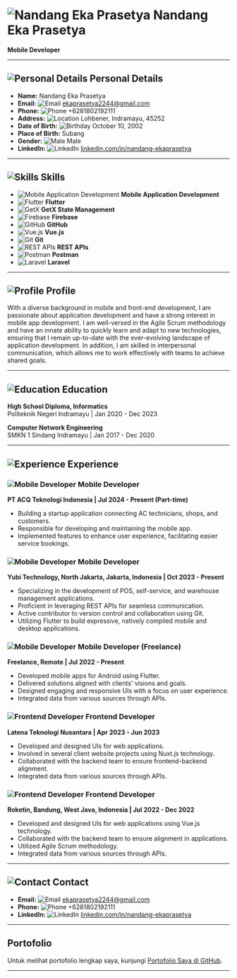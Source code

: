 # ![Nandang Eka Prasetya](https://media.licdn.com/dms/image/v2/D5603AQHEgVHIxquuhA/profile-displayphoto-shrink_100_100/profile-displayphoto-shrink_100_100/0/1709705736470?e=1730332800&v=beta&t=s_gF2av1O8iVnvHpOyBOCTJkKNUyJoUr82GSutJw-RM) Nandang Eka Prasetya
**Mobile Developer**

---

## ![Personal Details](https://img.icons8.com/ios-filled/25/000000/info.png) Personal Details
- **Name:** Nandang Eka Prasetya
- **Email:** ![Email](https://img.icons8.com/ios-filled/15/000000/email-open.png) ekaprasetya2244@gmail.com
- **Phone:** ![Phone](https://img.icons8.com/ios-filled/15/000000/phone.png) +6281802192111
- **Address:** ![Location](https://img.icons8.com/ios-filled/15/000000/marker.png) Lohbener, Indramayu, 45252
- **Date of Birth:** ![Birthday](https://img.icons8.com/ios-filled/15/000000/cake.png) October 10, 2002
- **Place of Birth:** Subang
- **Gender:** ![Male](https://img.icons8.com/ios-filled/15/000000/male.png) Male
- **LinkedIn:** ![LinkedIn](https://img.icons8.com/ios-filled/15/000000/linkedin.png) [linkedin.com/in/nandang-ekaprasetya](https://linkedin.com/in/nandang-ekaprasetya)

---

## ![Skills](https://img.icons8.com/ios-filled/25/000000/code.png) Skills
- ![Mobile Application Development](https://img.icons8.com/ios-filled/15/000000/smartphone.png) **Mobile Application Development**
- ![Flutter](https://img.icons8.com/color/15/000000/flutter.png) **Flutter**
- ![GetX](https://img.icons8.com/color/15/000000/box-important.png) **GetX State Management**
- ![Firebase](https://img.icons8.com/color/15/000000/firebase.png) **Firebase**
- ![GitHub](https://img.icons8.com/ios-filled/15/000000/github.png) **GitHub**
- ![Vue.js](https://img.icons8.com/color/15/000000/vue-js.png) **Vue.js**
- ![Git](https://img.icons8.com/color/15/000000/git.png) **Git**
- ![REST APIs](https://img.icons8.com/ios-filled/15/000000/api.png) **REST APIs**
- ![Postman](https://img.icons8.com/external-tal-revivo-shadow-tal-revivo/15/000000/external-postman-is-the-only-complete-api-development-environment-logo-shadow-tal-revivo.png) **Postman**
- ![Laravel](https://img.icons8.com/ios-filled/15/000000/laravel.png) **Laravel**

---

## ![Profile](https://img.icons8.com/ios-filled/25/000000/user-male.png) Profile
With a diverse background in mobile and front-end development, I am passionate about application development and have a strong interest in mobile app development. I am well-versed in the Agile Scrum methodology and have an innate ability to quickly learn and adapt to new technologies, ensuring that I remain up-to-date with the ever-evolving landscape of application development. In addition, I am skilled in interpersonal communication, which allows me to work effectively with teams to achieve shared goals.

---

## ![Education](https://img.icons8.com/ios-filled/25/000000/graduation-cap.png) Education

**High School Diploma, Informatics**  
Politeknik Negeri Indramayu | Jan 2020 - Dec 2023

**Computer Network Engineering**  
SMKN 1 Sindang Indramayu | Jan 2017 - Dec 2020

---

## ![Experience](https://img.icons8.com/ios-filled/25/000000/briefcase.png) Experience

### ![Mobile Developer](https://img.icons8.com/ios-filled/15/000000/mobile.png) **Mobile Developer**  
**PT ACQ Teknologi Indonesia | Jul 2024 - Present (Part-time)**  
- Building a startup application connecting AC technicians, shops, and customers.
- Responsible for developing and maintaining the mobile app.
- Implemented features to enhance user experience, facilitating easier service bookings.

### ![Mobile Developer](https://img.icons8.com/ios-filled/15/000000/mobile.png) **Mobile Developer**  
**Yubi Technology, North Jakarta, Jakarta, Indonesia | Oct 2023 - Present**  
- Specializing in the development of POS, self-service, and warehouse management applications.
- Proficient in leveraging REST APIs for seamless communication.
- Active contributor to version control and collaboration using Git.
- Utilizing Flutter to build expressive, natively compiled mobile and desktop applications.

### ![Mobile Developer](https://img.icons8.com/ios-filled/15/000000/mobile.png) **Mobile Developer (Freelance)**  
**Freelance, Remote | Jul 2022 - Present**  
- Developed mobile apps for Android using Flutter.
- Delivered solutions aligned with clients' visions and goals.
- Designed engaging and responsive UIs with a focus on user experience.
- Integrated data from various sources through APIs.

### ![Frontend Developer](https://img.icons8.com/ios-filled/15/000000/web-design.png) **Frontend Developer**  
**Latena Teknologi Nusantara | Apr 2023 - Jun 2023**  
- Developed and designed UIs for web applications.
- Involved in several client website projects using Nuxt.js technology.
- Collaborated with the backend team to ensure frontend-backend alignment.
- Integrated data from various sources through APIs.

### ![Frontend Developer](https://img.icons8.com/ios-filled/15/000000/web-design.png) **Frontend Developer**  
**Roketin, Bandung, West Java, Indonesia | Jul 2022 - Dec 2022**  
- Developed and designed UIs for web applications using Vue.js technology.
- Collaborated with the backend team to ensure alignment in applications.
- Utilized Agile Scrum methodology.
- Integrated data from various sources through APIs.

---

## ![Contact](https://img.icons8.com/ios-filled/25/000000/phone.png) Contact
- **Email:** ![Email](https://img.icons8.com/ios-filled/15/000000/email-open.png) ekaprasetya2244@gmail.com
- **Phone:** ![Phone](https://img.icons8.com/ios-filled/15/000000/phone.png) +6281802192111
- **LinkedIn:** ![LinkedIn](https://img.icons8.com/ios-filled/15/000000/linkedin.png) [linkedin.com/in/nandang-ekaprasetya](https://linkedin.com/in/nandang-ekaprasetya)

---

## Portofolio
Untuk melihat portofolio lengkap saya, kunjungi [Portofolio Saya di GitHub](https://github.com/naneps/cv-md/blob/main/porto.md).

---
